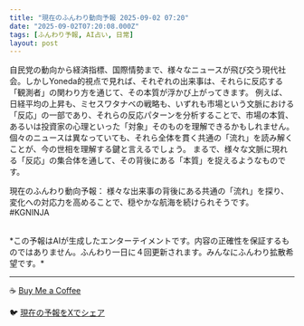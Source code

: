```yaml
---
title: "現在のふんわり動向予報 2025-09-02 07:20"
date: "2025-09-02T07:20:08.000Z"
tags: [ふんわり予報, AI占い, 日常]
layout: post
---
```


自民党の動向から経済指標、国際情勢まで、様々なニュースが飛び交う現代社会。しかしYoneda的視点で見れば、それぞれの出来事は、それらに反応する「観測者」の関わり方を通じて、その本質が浮かび上がってきます。  例えば、日経平均の上昇も、ミセスワタナベの戦略も、いずれも市場という文脈における「反応」の一部であり、それらの反応パターンを分析することで、市場の本質、あるいは投資家の心理といった「対象」そのものを理解できるかもしれません。  個々のニュースは異なっていても、それら全体を貫く共通の「流れ」を読み解くことが、今の世相を理解する鍵と言えるでしょう。  まるで、様々な文脈に現れる「反応」の集合体を通して、その背後にある「本質」を捉えるようなものです。


現在のふんわり動向予報：
様々な出来事の背後にある共通の「流れ」を探り、変化への対応力を高めることで、穏やかな航海を続けられそうです。 #KGNINJA

<br>
*この予報はAIが生成したエンターテイメントです。内容の正確性を保証するものではありません。ふんわり一日に４回更新されます。みんなにふんわり拡散希望です。*

---
☕️ [Buy Me a Coffee](https://www.buymeacoffee.com/kgninja)

🐦 [現在の予報をXでシェア](https://twitter.com/intent/tweet?text=%E7%8F%BE%E5%9C%A8%E3%81%AE%E3%81%B5%E3%82%93%E3%82%8F%E3%82%8A%E4%BA%88%E5%A0%B1%3A%20%E3%80%8C%E8%87%AA%E6%B0%91%E5%85%9A%E3%81%AE%E5%8B%95%E5%90%91%E3%81%8B%E3%82%89%E7%B5%8C%E6%B8%88%E6%8C%87%E6%A8%99%E3%80%81%E5%9B%BD%E9%9A%9B%E6%83%85%E5%8B%A2%E3%81%BE%E3%81%A7%E3%80%81%E6%A7%98%E3%80%85%E3%81%AA%E3%83%8B%E3%83%A5%E3%83%BC%E3%82%B9%E3%81%8C%E9%A3%9B%E3%81%B3%E4%BA%A4%E3%81%86%E7%8F%BE%E4%BB%A3%E7%A4%BE%E4%BC%9A%E3%80%82%E3%80%8D%23KGNINJA%20%E7%B6%9A%E3%81%8D%E3%81%AF%E3%83%96%E3%83%AD%E3%82%B0%E3%81%A7%EF%BC%81%F0%9F%91%87&url=https%3A%2F%2Fkg-ninja.github.io%2FFunwariyoso%2F)
